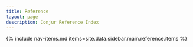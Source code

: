 ```yaml
---
title: Reference
layout: page
description: Conjur Reference Index
---
```


{% include nav-items.md items=site.data.sidebar.main.reference.items %}
